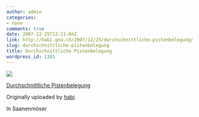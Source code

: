 ```yaml
---
author: admin
categories:
- none
comments: true
date: 2007-12-25T12:11:04Z
link: http://habi.gna.ch/2007/12/25/durchschnittliche-pistenbelegung/
slug: durchschnittliche-pistenbelegung
title: Durchschnittliche Pistenbelegung
wordpress_id: 1101
---
```


[![](http://farm3.static.flickr.com/2164/2135431936_11935c7b22_m.jpg)](http://www.flickr.com/photos/habi/2135431936/)
   

 
  [Durchschnittliche Pistenbelegung](http://www.flickr.com/photos/habi/2135431936/)
    

  Originally uploaded by [habi](http://www.flickr.com/people/habi/).
 



In Saanenmöser
  

